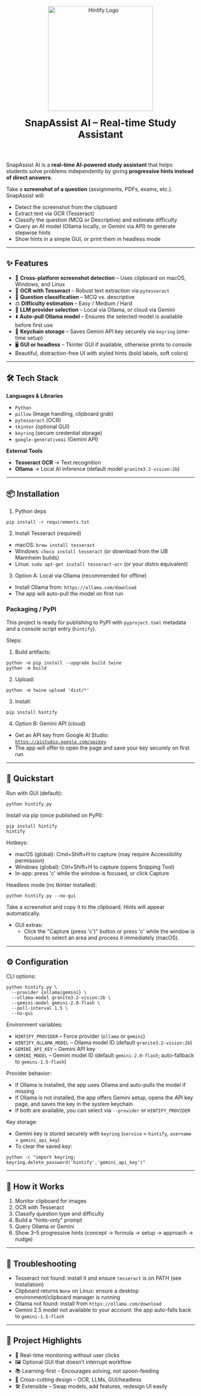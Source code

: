 <div align="center">
  <img src="https://github.com/user-attachments/assets/59c6b462-f88f-4fa9-88b6-e64525878f33" 
       alt="Hintify Logo" height="280">
  <p style="font-size:26px; font-weight:700; margin-top:16px;">
    SnapAssist AI – Real-time Study Assistant
  </p>
</div>
<br>

SnapAssist AI is a **real-time AI-powered study assistant** that helps students solve problems independently by giving **progressive hints instead of direct answers**.

Take a **screenshot of a question** (assignments, PDFs, exams, etc.). SnapAssist will:

- Detect the screenshot from the clipboard
- Extract text via OCR (Tesseract)
- Classify the question (MCQ or Descriptive) and estimate difficulty
- Query an AI model (Ollama locally, or Gemini via API) to generate stepwise hints
- Show hints in a simple GUI, or print them in headless mode

---

## ✨ Features

- 📸 **Cross-platform screenshot detection** – Uses clipboard on macOS, Windows, and Linux
- 🔎 **OCR with Tesseract** – Robust text extraction via `pytesseract`
- 🧩 **Question classification** – MCQ vs. descriptive
- ⚖️ **Difficulty estimation** – Easy / Medium / Hard
- 🤖 **LLM provider selection** – Local via Ollama, or cloud via Gemini
- ⬇️ **Auto-pull Ollama model** – Ensures the selected model is available before first use
- 🔐 **Keychain storage** – Saves Gemini API key securely via `keyring` (one-time setup)
- 🖥️ **GUI or headless** – Tkinter GUI if available, otherwise prints to console
- Beautiful, distraction-free UI with styled hints (bold labels, soft colors)

---

## 🛠 Tech Stack

**Languages & Libraries**

- `Python`
- `pillow` (Image handling, clipboard grab)
- `pytesseract` (OCR)
- `tkinter` (optional GUI)
- `keyring` (secure credential storage)
- `google-generativeai` (Gemini API)

**External Tools**

- **Tesseract OCR** → Text recognition
- **Ollama** → Local AI inference (default model `granite3.2-vision:2b`)

---

## 📦 Installation

1) Python deps
```
pip install -r requirements.txt
```

2) Install Tesseract (required)
- macOS: `brew install tesseract`
- Windows: `choco install tesseract` (or download from the UB Mannheim builds)
- Linux: `sudo apt-get install tesseract-ocr` (or your distro equivalent)

3) Option A: Local via Ollama (recommended for offline)
- Install Ollama from: `https://ollama.com/download`
- The app will auto-pull the model on first run

### Packaging / PyPI

This project is ready for publishing to PyPI with `pyproject.toml` metadata and a console script entry (`hintify`).

Steps:
1. Build artifacts:
```
python -m pip install --upgrade build twine
python -m build
```
2. Upload:
```
python -m twine upload 'dist/*'
```
3. Install:
```
pip install hintify
```

4) Option B: Gemini API (cloud)
- Get an API key from Google AI Studio: [`https://aistudio.google.com/apikey`](https://aistudio.google.com/apikey)
- The app will offer to open the page and save your key securely on first run

---

## 🚀 Quickstart

Run with GUI (default):
```
python hintify.py
```

Install via pip (once published on PyPI):
```
pip install hintify
hintify
```

Hotkeys:
- macOS (global): Cmd+Shift+H to capture (may require Accessibility permission)
- Windows (global): Ctrl+Shift+H to capture (opens Snipping Tool)
- In-app: press 'c' while the window is focused, or click Capture

Headless mode (no tkinter installed):
```
python hintify.py --no-gui
```

Take a screenshot and copy it to the clipboard. Hints will appear automatically.

- GUI extras:
  - Click the "Capture (press 'c')" button or press 'c' while the window is focused to select an area and process it immediately (macOS).

---

## ⚙️ Configuration

CLI options:
```
python hintify.py \
  --provider {ollama|gemini} \
  --ollama-model granite3.2-vision:2b \
  --gemini-model gemini-2.0-flash \
  --poll-interval 1.5 \
  --no-gui
```

Environment variables:
- `HINTIFY_PROVIDER` – Force provider (`ollama` or `gemini`)
- `HINTIFY_OLLAMA_MODEL` – Ollama model ID (default `granite3.2-vision:2b`)
- `GEMINI_API_KEY` – Gemini API key
- `GEMINI_MODEL` – Gemini model ID (default `gemini-2.0-flash`; auto-fallback to `gemini-1.5-flash`)

Provider behavior:
- If Ollama is installed, the app uses Ollama and auto-pulls the model if missing
- If Ollama is not installed, the app offers Gemini setup, opens the API key page, and saves the key in the system keychain
- If both are available, you can select via `--provider` or `HINTIFY_PROVIDER`

Key storage:
- Gemini key is stored securely with `keyring` (`service` = `hintify`, `username` = `gemini_api_key`)
- To clear the saved key:
```
python -c "import keyring; keyring.delete_password('hintify','gemini_api_key')"
```

---

## 🔄 How it Works

1. Monitor clipboard for images
2. OCR with Tesseract
3. Classify question type and difficulty
4. Build a “hints-only” prompt
5. Query Ollama or Gemini
6. Show 3–5 progressive hints (concept → formula → setup → approach → nudge)

---

## 🧰 Troubleshooting

- Tesseract not found: install it and ensure `tesseract` is on PATH (see Installation)
- Clipboard returns `None` on Linux: ensure a desktop environment/clipboard manager is running
- Ollama not found: install from `https://ollama.com/download`
- Gemini 2.5 model not available to your account: the app auto-falls back to `gemini-1.5-flash`

---

## 📌 Project Highlights

- 🔄 Real-time monitoring without user clicks
- 🖼 Optional GUI that doesn’t interrupt workflow
- 📚 Learning-first – Encourages solving, not spoon-feeding
- 🔗 Cross-cutting design – OCR, LLMs, GUI/headless
- 🛠 Extensible – Swap models, add features, redesign UI easily
